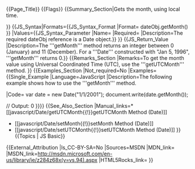 {{Page_Title}}
{{Flags}}
{{Summary_Section|Gets the month, using local time.

}}
{{JS_Syntax|Formats={{JS_Syntax_Format
|Format= dateObj.getMonth() }}
|Values={{JS_Syntax_Parameter
|Name=
|Required=
|Description=The required dateObj reference is a Date object.}}
}}
{{JS_Return_Value
|Description=The '''getMonth''' method returns an integer between 0 (January) and 11 (December). For a '''Date''' constructed with "Jan 5, 1996", '''getMonth''' returns 0.}}
{{Remarks_Section
|Remarks=To get the month value using Universal Coordinated Time (UTC), use the '''getUTCMonth''' method.
}}
{{Examples_Section
|Not_required=No
|Examples={{Single_Example
|Language=JavaScript
|Description=The following example shows how to use the '''getMonth''' method.

|Code= var date = new Date("1/1/2001");
 document.write(date.getMonth());
 
 // Output: 0
}}}}
{{See_Also_Section
|Manual_links=* [[javascript/Date/getUTCMonth{{!}}getUTCMonth Method (Date)]]
* [[javascript/Date/setMonth{{!}}setMonth Method (Date)]]
* [[javascript/Date/setUTCMonth{{!}}setUTCMonth Method (Date)]]
}}
{{Topics | JS Basic}}

{{External_Attribution
|Is_CC-BY-SA=No
|Sources=MSDN
|MDN_link=
|MSDN_link=http://msdn.microsoft.com/en-us/library/ie/z284z68x(v=vs.94).aspx
|HTML5Rocks_link=
}}